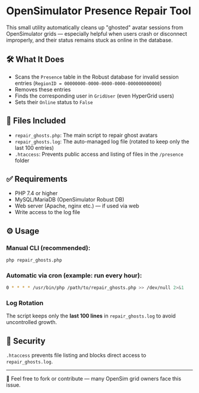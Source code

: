 # OpenSimulator Presence Repair Tool

This small utility automatically cleans up "ghosted" avatar sessions from OpenSimulator grids — especially helpful when users crash or disconnect improperly, and their status remains stuck as online in the database.

## 🛠️ What It Does

- Scans the `Presence` table in the Robust database for invalid session entries (`RegionID = 00000000-0000-0000-0000-000000000000`)
- Removes these entries
- Finds the corresponding user in `GridUser` (even HyperGrid users)
- Sets their `Online` status to `False`

## 📂 Files Included

- `repair_ghosts.php`: The main script to repair ghost avatars
- `repair_ghosts.log`: The auto-managed log file (rotated to keep only the last 100 entries)
- `.htaccess`: Prevents public access and listing of files in the `/presence` folder

## ✅ Requirements

- PHP 7.4 or higher
- MySQL/MariaDB (OpenSimulator Robust DB)
- Web server (Apache, nginx etc.) — if used via web
- Write access to the log file

## ⚙️ Usage

### Manual CLI (recommended):

```bash
php repair_ghosts.php
```

### Automatic via cron (example: run every hour):

```bash
0 * * * * /usr/bin/php /path/to/repair_ghosts.php >> /dev/null 2>&1
```

### Log Rotation

The script keeps only the **last 100 lines** in `repair_ghosts.log` to avoid uncontrolled growth.

## 🔐 Security

`.htaccess` prevents file listing and blocks direct access to `repair_ghosts.log`.

---

🧡 Feel free to fork or contribute — many OpenSim grid owners face this issue.
